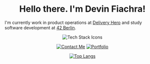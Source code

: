 
<h1 align="center">Hello there. I'm Devin Fiachra!</h1>
      <p align="left">I'm currently work in product operations at <a href="https://www.deliveryhero.com/">Delivery Hero</a> and study software development at <a href="https://42berlin.de/de/about-us/">42 Berlin</a>.</p> 
      <div align="center">
      <img src="https://skillicons.dev/icons?i=c,html,css,js,ts,nodejs,express,cypress,postman,git,mongodb,aws,react" alt="Tech Stack Icons">
      </div>
    <p align="center">
      <a href="mailto:devinduffymeade@gmail.com"><img src="https://img.shields.io/badge/-CONTACT ME-magenta" alt=" Contact Me"></a>
      <a href="https://github.com/devinfiachra"><img src="https://img.shields.io/badge/-%20MY PORTFOLIO-magenta" alt=" Portfolio"></a>
      <a href="https://github.com/devinfiachra"<img src="https://img.shields.io/badge/-%20MY CV-magenta" alt=" My CV"></a>
    </p>
  </div>
  <div>
    <p align="center">
      <a href="https://github.com/devinfiachra/github-readme-stats">
        <img src="https://github-readme-stats.vercel.app/api/top-langs/?username=devinfiachra&layout=compact" alt="Top Langs">
      </a>
    </p>
  </div>
</div>
